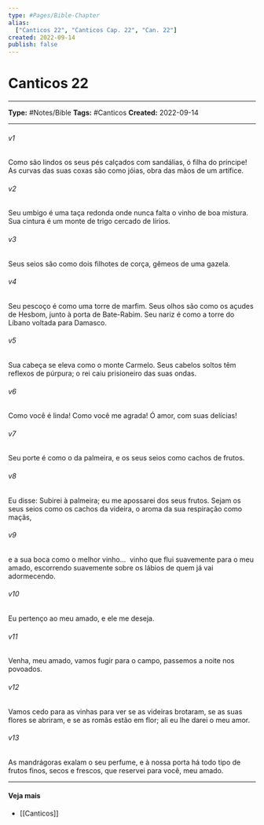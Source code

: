 ```yaml
---
type: #Pages/Bible-Chapter
alias:
  ["Canticos 22", "Canticos Cap. 22", "Can. 22"]
created: 2022-09-14
publish: false
---
```


# Canticos 22

---

**Type:** #Notes/Bible
**Tags:** #Canticos
**Created:** 2022-09-14

---

###### v1
Como são lindos os seus pés calçados com sandálias, ó filha do príncipe! As curvas das suas coxas são como jóias, obra das mãos de um artífice.
###### v2
Seu umbigo é uma taça redonda onde nunca falta o vinho de boa mistura. Sua cintura é um monte de trigo cercado de lírios.
###### v3
Seus seios são como dois filhotes de corça, gêmeos de uma gazela.
###### v4
Seu pescoço é como uma torre de marfim. Seus olhos são como os açudes de Hesbom, junto à porta de Bate-Rabim. Seu nariz é como a torre do Líbano voltada para Damasco.
###### v5
Sua cabeça se eleva como o monte Carmelo. Seus cabelos soltos têm reflexos de púrpura; o rei caiu prisioneiro das suas ondas.
###### v6
Como você é linda! Como você me agrada! Ó amor, com suas delícias!
###### v7
Seu porte é como o da palmeira, e os seus seios como cachos de frutos.
###### v8
Eu disse: Subirei à palmeira; eu me apossarei dos seus frutos. Sejam os seus seios como os cachos da videira, o aroma da sua respiração como maçãs,
###### v9
e a sua boca como o melhor vinho...  vinho que flui suavemente para o meu amado, escorrendo suavemente sobre os lábios de quem já vai adormecendo.
###### v10
Eu pertenço ao meu amado, e ele me deseja.
###### v11
Venha, meu amado, vamos fugir para o campo, passemos a noite nos povoados.
###### v12
Vamos cedo para as vinhas para ver se as videiras brotaram, se as suas flores se abriram, e se as romãs estão em flor; ali eu lhe darei o meu amor.
###### v13
As mandrágoras exalam o seu perfume, e à nossa porta há todo tipo de frutos finos, secos e frescos, que reservei para você, meu amado.


---

#### Veja mais

- [[Canticos]]
